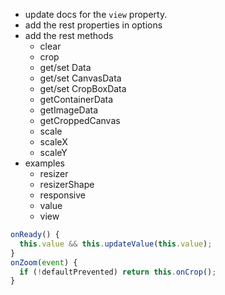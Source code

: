 - update docs for the `view` property.
- add the rest properties in options
- add the rest methods
  - clear
  - crop
  - get/set Data
  - get/set CanvasData
  - get/set CropBoxData
  - getContainerData
  - getImageData
  - getCroppedCanvas
  - scale
  - scaleX
  - scaleY
- examples
  - resizer
  - resizerShape
  - responsive
  - value
  - view

```js
onReady() {
  this.value && this.updateValue(this.value);
}
onZoom(event) {
  if (!defaultPrevented) return this.onCrop();
}
```

